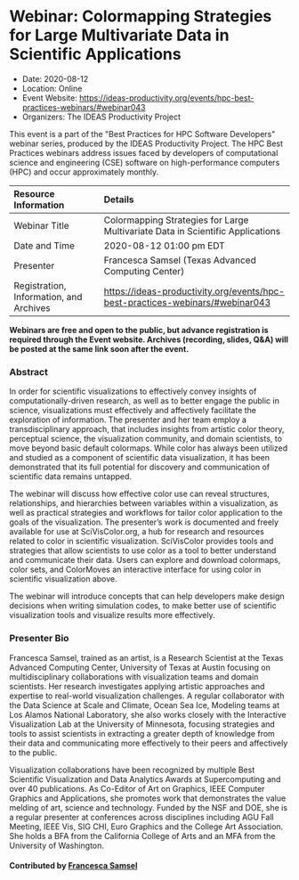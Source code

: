 # Webinar: Colormapping Strategies for Large Multivariate Data in Scientific Applications

- Date: 2020-08-12
- Location: Online
- Event Website: https://ideas-productivity.org/events/hpc-best-practices-webinars/#webinar043
- Organizers: The IDEAS Productivity Project
			   
This event is a part of the "Best Practices for HPC Software
Developers" webinar series, produced by the IDEAS Productivity
Project. The HPC Best Practices webinars address issues faced by
developers of computational science and engineering (CSE) software on
high-performance computers (HPC) and occur approximately monthly.

Resource Information | Details
:--- | :---			   
Webinar Title | Colormapping Strategies for Large Multivariate Data in Scientific Applications
Date and Time | 2020-08-12 01:00 pm EDT
Presenter | Francesca Samsel (Texas Advanced Computing Center)
Registration, Information, and Archives | 	<https://ideas-productivity.org/events/hpc-best-practices-webinars/#webinar043>	   

**Webinars are free and open to the public, but advance registration is required through the Event website. Archives (recording, slides, Q&A) will be posted at the same link soon after the event.**

### Abstract
<p>In order for scientific visualizations to effectively convey insights of computationally-driven research, as well as to better engage the public in science, visualizations must effectively and affectively facilitate the exploration of information. The presenter and her team employ a transdisciplinary approach, that includes insights from artistic color theory, perceptual science, the visualization community, and domain scientists, to move beyond basic default colormaps. While color has always been utilized and studied as a component of scientific data visualization, it has been demonstrated that its full potential for discovery and communication of scientific data remains untapped.</p>

<p>The webinar will discuss how effective color use can reveal structures, relationships, and hierarchies between variables within a visualization, as well as practical strategies and workflows for tailor color application to the goals of the visualization. The presenter’s work is documented and freely available for use at SciVisColor.org, a hub for research and resources related to color in scientific visualization. SciVisColor provides tools and strategies that allow scientists to use color as a tool to better understand and communicate their data. Users can explore and download colormaps, color sets, and ColorMoves an interactive interface for using color in scientific visualization above.</p>

<p>The webinar will introduce concepts that can help developers make design decisions when writing simulation codes, to make better use of scientific visualization tools and visualize results more effectively.</p>



### Presenter Bio
<p>Francesca Samsel, trained as an artist, is a Research Scientist at the Texas Advanced Computing Center, University of Texas at Austin focusing on multidisciplinary collaborations with visualization teams and domain scientists. Her research investigates applying artistic approaches and expertise to real-world visualization challenges. A regular collaborator with the Data Science at Scale and Climate, Ocean Sea Ice, Modeling teams at Los Alamos National Laboratory, she also works closely with the Interactive Visualization Lab at the University of Minnesota, focusing strategies and tools to assist scientists in extracting a greater depth of knowledge from their data and communicating more effectively to their peers and affectively to the public.</p>

<p>Visualization collaborations have been recognized by multiple Best Scientific Visualization and Data Analytics Awards at Supercomputing and over 40 publications. As Co-Editor of Art on Graphics, IEEE Computer Graphics and Applications, she promotes work that demonstrates the value melding of art, science and technology. Funded by the NSF and DOE, she is a regular presenter at conferences across disciplines including AGU Fall Meeting, IEEE Vis, SIG CHI, Euro Graphics and the College Art Association. She holds a BFA from the California College of Arts and an MFA from the University of Washington.</p>

    

#### Contributed by [Francesca Samsel](https://github.com/figs512 "Francesca Samsel GitHub profile")

<!---
Publish: yes
Categories: skills
Topics: online learning
Level: 2
Prerequisites: default
Aggregate: none
--->
